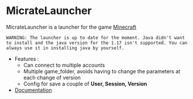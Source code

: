 # MicrateLauncher

MicrateLauncher is a launcher for the game [Minecraft](https://www.minecraft.net)

`
WARNING: The launcher is up to date for the moment. Java didn't want to install and the java version for the 1.17 isn't supported. You can always use it in installing java by yourself.
`

* Features :
    * Can connect to multiple accounts
    * Multiple game_folder, avoids having to change the parameters at each change of version
    * Config for save a couple of **User, Session, Version**
* [Documentation](https://mistermine01.github.io/MicrateLauncher)